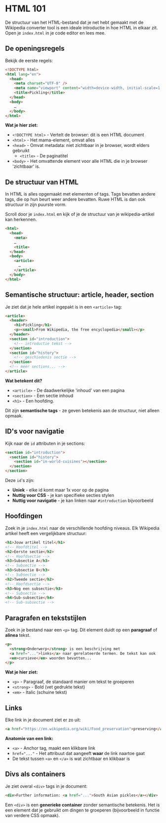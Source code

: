 # HTML 101

De structuur van het HTML-bestand dat je net hebt gemaakt met de Wikipedia converter tool is een ideale introductie in hoe HTML in elkaar zit.
Open je `index.html` in je code editor en lees mee.

## De openingsregels

Bekijk de eerste regels:

```html
<!DOCTYPE html>
<html lang="en">
  <head>
    <meta charset="UTF-8" />
    <meta name="viewport" content="width=device-width, initial-scale=1.0" />
    <title>Pickling</title>
  </head>
  <body>
    …
  </body>
</html>
```

**Wat je hier ziet:**

- `<!DOCTYPE html>` - Vertelt de browser: dit is een HTML document
- `<html>` - Het mama-element, omvat alles
- `<head>` - Omvat metadata: niet zichtbaar in je browser, wordt elders gebruikt 
  - `<title>` - De paginatitel
- `<body>` - Het omvattende element voor alle HTML die in je browser 'zichtbaar' is.

## De structuur van HTML

In HTML is alles opgemaakt met elementen of tags. Tags bevatten andere tags, die op hun beurt weer andere bevatten. Ruwe HTML is dan ook structuur in zijn puurste vorm.

Scroll door je `index.html` en kijk of je de structuur van je wikipedia-artikel kan herkennen.

```html
<html>
  <head>
    <meta>
    …
    <title>
  </head>
  <body>
    <article>
      …
    </article>
  </body>
</html>
```

## Semantische structuur: article, header, section

Je ziet dat je hele artikel ingepakt is in een `<article>` tag:

```html
<article>
  <header>
    <h1>Pickling</h1>
    <p><small>From Wikipedia, the free encyclopedia</small></p>
  </header>
  <section id="introduction">
    <!-- introductie tekst -->
  </section>
  <section id="history">
    <!-- geschiedenis sectie -->
  </section>
  <!-- meer sections... -->
</article>
```

**Wat betekent dit?**

- `<article>` - De daadwerkelijke 'inhoud' van een pagina
- `<section>` - Een sectie inhoud
- `<h1>` - Een hoofding.

Dit zijn **semantische tags** - ze geven betekenis aan de structuur, niet alleen opmaak.

## ID's voor navigatie

Kijk naar de `id` attributen in je sections:

```html
<section id="introduction">
  <section id="history">
    <section id="in-world-cuisines"></section>
  </section>
</section>
```

Deze `id`'s zijn:

- **Uniek** - elke id komt maar 1x voor op de pagina
- **Nuttig voor CSS** - je kan specifieke secties stylen
- **Nuttig voor navigatie** - je kan linken naar `#introduction` bijvoorbeeld

## Hoofdingen

Zoek in je `index.html` naar de verschillende hoofding niveaus. Elk Wikipedia artikel heeft een vergelijkbare structuur:

```html
<h1>Jouw artikel titel</h1>
<!-- Hoofdtitel -->
<h2>Eerste sectie</h2>
<!-- Hoofdsectie -->
<h3>Subsectie A</h3>
<!-- Subsectie -->
<h3>Subsectie B</h3>
<!-- Subsectie -->
<h2>Tweede sectie</h2>
<!-- Hoofdsectie -->
<h3>Nog een subsectie</h3>
<!-- Subsectie -->
<h4>Sub-subsectie</h4>
<!-- Sub-subsectie -->
```

## Paragrafen en tekststijlen

Zoek in je bestand naar een `<p>` tag. Dit element duidt op een **paragraaf** of **alinea** tekst.

```html
<p>
  <strong>Onderwerp</strong> is een beschrijving met
  <a href="...">links</a> naar gerelateerde termen. De tekst kan ook
  <em>cursieve</em> woorden bevatten...
</p>
```

**Wat je hier ziet:**

- `<p>` - Paragraaf, de standaard manier om tekst te groeperen
- `<strong>` - Bold (vet gedrukte tekst)
- `<em>` - Italic (schuine tekst)

## Links

Elke link in je document ziet er zo uit:

```html
<a href="https://en.wikipedia.org/wiki/Food_preservation">preserving</a>
```

**Anatomie van een link:**

- `<a>` - Anchor tag, maakt een klikbare link
- `href="..."` - Het attribuut dat aangeeft **waar** de link naartoe gaat
- De tekst tussen `<a>` en `</a>` is wat zichtbaar en klikbaar is

## Divs als containers

Je ziet overal `<div>` tags in je document:

```html
<div>Further information: <a href="...">South Asian pickles</a></div>
```

Een `<div>` is een **generieke container** zonder semantische betekenis. Het is een element dat je gebruikt om dingen te groeperen (bijvoorbeeld in functie van verdere CSS opmaak).
